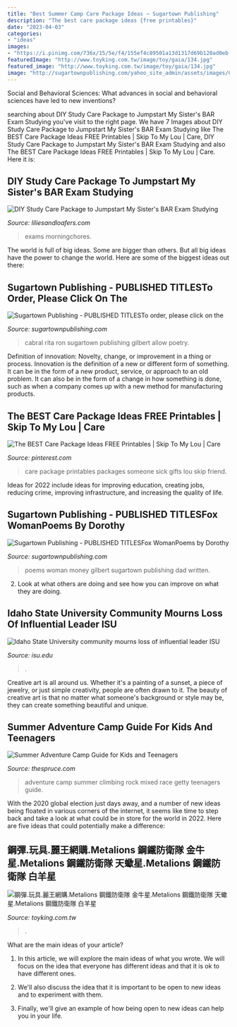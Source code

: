 ```yaml
---
title: "Best Summer Camp Care Package Ideas ~ Sugartown Publishing"
description: "The best care package ideas {free printables}"
date: "2023-04-03"
categories:
- "ideas"
images:
- "https://i.pinimg.com/736x/15/5e/f4/155ef4c89501a13d1317d69b120ad0eb.jpg"
featuredImage: "http://www.toyking.com.tw/image/toy/gaia/134.jpg"
featured_image: "http://www.toyking.com.tw/image/toy/gaia/134.jpg"
image: "http://sugartownpublishing.com/yahoo_site_admin/assets/images/Cathy-Dana-cover_sm.89183628_std.jpg"
---
```



Social and Behavioral Sciences: What advances in social and behavioral sciences have led to new inventions?
 

	

		
searching about DIY Study Care Package to Jumpstart My Sister&#039;s BAR Exam Studying you've visit to the right page. We have 7 Images about DIY Study Care Package to Jumpstart My Sister&#039;s BAR Exam Studying like The BEST Care Package Ideas FREE Printables | Skip To My Lou | Care, DIY Study Care Package to Jumpstart My Sister&#039;s BAR Exam Studying and also The BEST Care Package Ideas FREE Printables | Skip To My Lou | Care. Here it is:
		
    
## DIY Study Care Package To Jumpstart My Sister&#039;s BAR Exam Studying

<img loading=lazy src="https://liliesandloafers.com/wp-content/uploads/2016/05/Study-Package.jpg" onerror="this.onerror=null;this.src='https://tse4.mm.bing.net/th?id=OIP.Bbi6UfKr9De8BQBqHkjKkQHaE8&amp;pid=15.1';" alt="DIY Study Care Package to Jumpstart My Sister&#039;s BAR Exam Studying">

_Source: liliesandloafers.com_

>exams morningchores. 

	

The world is full of big ideas. Some are bigger than others. But all big ideas have the power to change the world. Here are some of the biggest ideas out there:

    
## Sugartown Publishing - PUBLISHED TITLESTo Order, Please Click On The

<img loading=lazy src="http://sugartownpublishing.com/yahoo_site_admin/assets/images/1b_Author_photo_Ron_Cabral.63113149_std.jpg" onerror="this.onerror=null;this.src='https://tse3.mm.bing.net/th?id=OIP.KPuxpa3iDx0h8TYj5KzAhQAAAA&amp;pid=15.1';" alt="Sugartown Publishing - PUBLISHED TITLESTo order, please click on the">

_Source: sugartownpublishing.com_

>cabral rita ron sugartown publishing gilbert allow poetry. 

	

Definition of innovation: Novelty, change, or improvement in a thing or process.
Innovation is the definition of a new or different form of something. It can be in the form of a new product, service, or approach to an old problem. It can also be in the form of a change in how something is done, such as when a company comes up with a new method for manufacturing products.

    
## The BEST Care Package Ideas FREE Printables | Skip To My Lou | Care

<img loading=lazy src="https://i.pinimg.com/736x/15/5e/f4/155ef4c89501a13d1317d69b120ad0eb.jpg" onerror="this.onerror=null;this.src='https://tse3.mm.bing.net/th?id=OIP.B3nA1DsmuDEhFaO_a3ffjQHaLG&amp;pid=15.1';" alt="The BEST Care Package Ideas FREE Printables | Skip To My Lou | Care">

_Source: pinterest.com_

>care package printables packages someone sick gifts lou skip friend. 

	

Ideas for 2022 include ideas for improving education, creating jobs, reducing crime, improving infrastructure, and increasing the quality of life.

    
## Sugartown Publishing - PUBLISHED TITLESFox WomanPoems By Dorothy

<img loading=lazy src="http://sugartownpublishing.com/yahoo_site_admin/assets/images/Cathy-Dana-cover_sm.89183628_std.jpg" onerror="this.onerror=null;this.src='https://tse3.mm.bing.net/th?id=OIP.31-AppI3G-nZ9WYDicoiEwAAAA&amp;pid=15.1';" alt="Sugartown Publishing - PUBLISHED TITLESFox WomanPoems by Dorothy">

_Source: sugartownpublishing.com_

>poems woman money gilbert sugartown publishing dad written. 

	

2. Look at what others are doing and see how you can improve on what they are doing. 

    
## Idaho State University Community Mourns Loss Of Influential Leader ISU

<img loading=lazy src="https://www.isu.edu/media/publications/headlines/fall-2019/CWHOGLodore2.JPG" onerror="this.onerror=null;this.src='https://tse3.mm.bing.net/th?id=OIP.NvAutubbtvhmyMiodcpy_QHaFj&amp;pid=15.1';" alt="Idaho State University community mourns loss of influential leader ISU">

_Source: isu.edu_

>. 

	

Creative art is all around us. Whether it's a painting of a sunset, a piece of jewelry, or just simple creativity, people are often drawn to it. The beauty of creative art is that no matter what someone's background or style may be, they can create something beautiful and unique.

    
## Summer Adventure Camp Guide For Kids And Teenagers

<img loading=lazy src="https://www.thespruce.com/thmb/04ekpHNkfu824cPiMp7KTvCpAMU=/2249x1500/filters:fill(auto,1)/adventure-camp-56a8fd063df78cf772a28e81.jpg" onerror="this.onerror=null;this.src='https://tse1.mm.bing.net/th?id=OIP.d2yjBTGm14iZyI8ZZGIXlQHaE8&amp;pid=15.1';" alt="Summer Adventure Camp Guide for Kids and Teenagers">

_Source: thespruce.com_

>adventure camp summer climbing rock mixed race getty teenagers guide. 

	

With the 2020 global election just days away, and a number of new ideas being floated in various corners of the internet, it seems like time to step back and take a look at what could be in store for the world in 2022. Here are five ideas that could potentially make a difference: 

    
## 鋼彈.玩具.麗王網購.Metalions 鋼鐵防衛隊 金牛星.Metalions 鋼鐵防衛隊 天蠍星.Metalions 鋼鐵防衛隊 白羊星

<img loading=lazy src="http://www.toyking.com.tw/image/toy/gaia/134.jpg" onerror="this.onerror=null;this.src='https://tse2.mm.bing.net/th?id=OIP.-vo0QuCjx_7pTbMKTbrwrwAAAA&amp;pid=15.1';" alt="鋼彈.玩具.麗王網購.Metalions 鋼鐵防衛隊 金牛星.Metalions 鋼鐵防衛隊 天蠍星.Metalions 鋼鐵防衛隊 白羊星">

_Source: toyking.com.tw_

>. 

	

What are the main ideas of your article?
1. In this article, we will explore the main ideas of what you wrote. We will focus on the idea that everyone has different ideas and that it is ok to have different ones.
2. We'll also discuss the idea that it is important to be open to new ideas and to experiment with them.

3. Finally, we'll give an example of how being open to new ideas can help you in your life.

